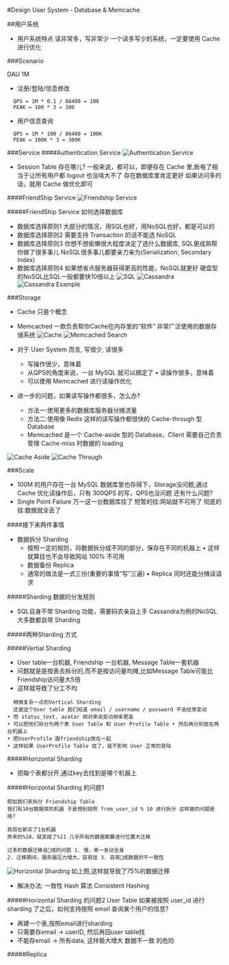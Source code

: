 #Design User System - Database & Memcache

##用户系统
-  用户系统特点 读非常多，写非常少 一个读多写少的系统，一定要使用 Cache 进行优化

###Scenario

DAU 1M
- 注册/登陆/信息修改
```
  QPS = 1M * 0.1 / 86400 = 100
  PEAK = 100 * 3 = 300
```
- 用户信息查询
```
  QPS = 1M * 100 / 86400 = 100K
  PEAK = 100K * 3 = 300K
```

###Service
####Authentication Service
![Authentication Service](../image/AuthenticationService.png)
- Session Table 存在哪儿? 一般来说，都可以，即便存在 Cache 里,断电了相当于让所有用户都 logout 也没啥大不了 存在数据库里肯定更好 如果访问多的话，就用 Cache 做优化即可

####FriendShip Service
![Friendship Service](../image/FriendshipService.png)

#####FriendShip Service 如何选择数据库
- 数据库选择原则1 大部分的情况，用SQL也好，用NoSQL也好，都是可以的
- 数据库选择原则2 需要支持 Transaction 的话不能选 NoSQL
- 数据库选择原则3 你想不想偷懒很大程度决定了选什么数据库, SQL更成熟帮你做了很多事儿 NoSQL很多事儿都要亲力亲为(Serialization, Secondary Index)
- 数据库选择原则4 如果想省点服务器获得更高的性能，NoSQL就更好 硬盘型的NoSQL比SQL一般都要快10倍以上
![SQL](../image/SQL.png)
![Cassandra](../image/Cassandra.png)
![Cassandra Example](../image/CassandraExample.png)

###Storage
- Cache 只是个概念
-  Memcached 一款负责帮你Cache在内存里的“软件” 非常广泛使用的数据存储系统
![Cache](../image/Cache.png)
![Memcached Search](../image/MemcachedSearch.png)

- 对于 User System 而言, 写很少, 读很多
  * 写操作很少，意味着
  * 从QPS的角度来说，一台 MySQL 就可以搞定了 • 读操作很多，意味着
  * 可以使用 Memcached 进行读操作优化
- 进一步的问题，如果读写操作都很多，怎么办?
  * 方法一:使用更多的数据库服务器分摊流量
  * 方法二:使用像 Redis 这样的读写操作都很快的 Cache-through 型 Database
  * Memcached 是一个 Cache-aside 型的 Database，Client 需要自己负责管理 Cache-miss 时数据的 loading

![Cache Aside](../image/CacheAside.png)
![Cache Through](../image/CacheThrough.png)

###Scale
- 100M 的用户存在一台 MySQL 数据库里也存得下，Storage没问题,通过 Cache 优化读操作后，只有 300QPS 的写，QPS也没问题 还有什么问题?
- Single Point Failure 万一这一台数据库挂了 短暂的挂:网站就不可用了 彻底的挂:数据就全丢了

####接下来两件事情
- 数据拆分 Sharding
  * 按照一定的规则，将数据拆分成不同的部分，保存在不同的机器上 • 这样就算挂也不会导致网站 100% 不可用
  * 数据备份 Replica
  * 通常的做法是一式三份(重要的事情“写”三遍) • Replica 同时还能分摊读请求

#####Sharding 数据的分发规则
- SQL自身不带 Sharding 功能，需要码农亲自上手 Cassandra为例的NoSQL大多数都自带 Sharding

#####两种Sharding 方式

#####Vertial Sharding
- User table一台机器, Friendship 一台机器, Message Table一套机器
- 问题就是是按表去拆分的,而不是按访问量均摊,比如Message Table可能比Friendship访问量大5倍
- 这样就导致了分工不均

```
  稍微复杂一点的Vertical Sharding
  还是这个User table 我们知道 email / username / password 不会经常变动
• 而 status_text, avatar 相对来说变动频率更高
• 可以把他们拆分为两个表 User Table 和 User Profile Table • 然后再分别放在两台机器上
• 把UserProfile 跟friendship放在一起
• 这样如果 UserProfile Table 挂了，就不影响 User 正常的登陆
```

#####Horizontal Sharding
- 把每个表都分开,通过key去找到是哪个机器上

#####Horizontal Sharding 的问题1
```
假如我们来拆分 Friendship Table
我们有10台数据库的机器 于是想到按照 from_user_id % 10 进行拆分 这样做的问题是啥?

我现在新买了1台机器
原来的%10，就变成了%11 几乎所有的数据都要进行位置大迁移

过多的数据迁移会􏰀成的问题 1. 慢，牵一发动全身
2. 迁移期间，服务器压力增大，容易挂 3. 容易􏰀成数据的不一致性

```
![Horizontal Sharding](../image/HorizontalSharding.png)
如上图,这样就导致了75%的数据迁移

- 解决办法: 一致性 Hash 算法 Consistent Hashing

#####Horizontal Sharding 的问题2
User Table 如果被按照 user_id 进行 sharding 了之后，如何支持按照 email 查询某个用户的信息?
- 再建一个表,按照email进行sharding
- 只需要存email -> userID, 然后再回user table找
- 不能存email -> 所有data, 这样极大增大 数据不一致 的危险 

#####Replica
